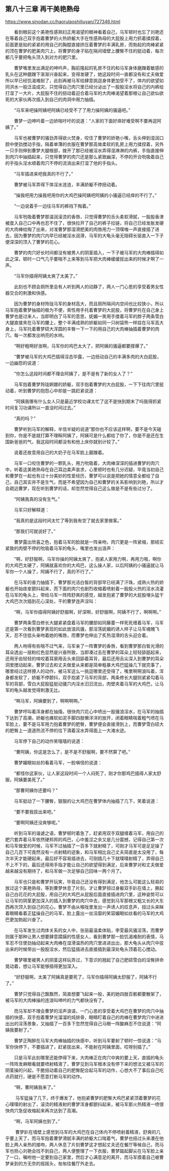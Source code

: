 ## 第八十三章 再干美艳熟母

https://www.sinodan.cc/haorulaoshiliuyan/727346.html

　　看到眼前这个美艳性感熟妇正用渴望的眼神看着自己，马军顿时也忘了刘艳还在等着自己双手抱着曹梦的火热娇躯大手在性感熟母的大屁股上用力抓着揉捏着，前面更是贴的紧紧的用自己的胸膛直接挤压着曹梦的丰满乳房，而勃起的肉棒紧紧的顶在曹梦的肥美肉穴上，将曹梦的身子贴在隔间墙壁上腰臀不住的挺动着，每次都几乎要把龟头顶入到对方的肥穴里。

　　曹梦嘴里发出满足的呻吟声，胸前隆起的乳房不住的和马军身体磨蹭着敏感的乳头在这种磨蹭下渐渐兴奋起来，变得发硬了，她这段时间一直都没有和丈夫做爱所以早已经饥渴难耐了，此刻再被马军给肆意挑逗身体更加受不了，体内的欲望如同洪水一般泛滥成灾，只觉得自己肉穴里已经分泌出了一股股淫水将自己的内裤给打湿了一大片，大屁股不住的扭动着迎合着马军的大肉棒渴望着那根让自己欲仙欲死的大家伙再次插入到自己的肉洞中用力抽插。

　　“马军来吧操阿姨吧阿姨已经受不了了用力操阿姨的骚逼吧。”

　　曹梦一边呻吟着一边娇喘吁吁的说道：“人家的下面好痒好难受啊不要再逗阿姨了。”

　　马军也被曹梦的骚劲弄得欲火焚身，咬住了曹梦的娇艳小嘴，舌头伸到湿润口腔中使劲搅动手指，隔着单薄的衣服在曹梦那高耸柔软的乳房上用力揉捏着，另外一只手则伸到曹梦大腿根部，拨开了那已经被淫水弄得湿淋淋的内裤，手指直接伸到肉穴中抽插起来，只觉得曹梦的肉穴还是那么紧致幽深，不停的开合吮吸着自己的手指头淫水顺着肉穴不停的流淌出来打湿了他的手指头。

　　“马军插进来吧我真的不行了。”

　　曹梦被马军弄得下体淫水涟涟，丰满娇躯不停扭动着。

　　”操我吧用力操我吧用你的大鸡巴操阿姨吧阿姨的小骚逼已经痒的不行了。”

　　“一边说着手一边往马军的裤裆下掏着。”

　　马军吮吸着曹梦那温润滚烫的香唇，只觉得曹梦的舌头柔软滑腻，一股股香津被度入自己口中再也忍不住了，很快拉开了自己的裤子拉链，将自己已经发胀发硬的大肉棒给掏了出来，对准曹梦那湿滑肥美的肉唇用力一顶噗嗤一声直接插了进去，因为曹梦的肉穴内早已经被淫水润滑，马军的大龟头毫无阻碍长驱直入一下子便深深的顶入了曹梦的花心。

　　曹梦的肉穴好长时间都没有被男人的阴茎插入，一下子被马军的大肉棒插得如此之深，顿时一口气几乎要喘不上来等到马军把大肉棒缓缓拔出来的时候才啊了一声。

　　“马军你插得阿姨太爽了太美了。”

　　此刻也不顾会厕所里会有人听到两人的动静了，两人一门心思的享受着男女性器交合的刺激和快感。

　　因为曹梦的身材玲珑马军的身材高大，而且厕所隔间内空间也比较狭小，所以马军抱着曹梦抽插的极为不便，索性用手托着曹梦的大屁股，将曹梦托在自己身上曹梦也是过来人，当即明白了马军的意思，妩媚一笑用手搂着马军的脖子两条雪白大腿直接夹在马军的腰上，整个丰满成熟的娇躯如同一只树袋熊一样挂在马军高大身上，马军托着曹梦硕大浑圆的丰臀一下一下的用自己的大肉棒抽插着曹梦的肉穴，每一次都发出响亮的水响。

　　“啊好粗啊好涨啊，马军你的鸡巴太大了，把阿姨的骚逼都要撑爆了。”

　　“曹梦被马军的大鸡巴插得淫态毕露，一边扭动自己的丰满多肉的大白屁股，一边幽怨的说道：

　　”你怎么这段时间都不理会阿姨了，是不是有了新的女人了？”

　　马军抱着曹梦玲珑婀娜的娇躯，双手抱着曹梦的大白屁股，一下下往肉穴里挺动着，听到曹梦的抱怨心中却是一跳赶紧说道：

　　“阿姨我哪有什么女人只是最近学校功课太忙了这不是快到期末了吗我得抓紧时间复习功课所以一直没时间过去。”

　　“真的吗？”

　　曹梦听到马军的解释，半信半疑的说道“那你也不应该这样啊，要不是今天碰到你，你是不是就打算不理睬阿姨了，阿姨可是什么都给了你了，你是不是还在生国新爸爸的气，我这段时间都没有和他上床你就别计较了。”

　　说着还故意用自己的大奶子在马军脸上磨蹭着。

　　马军一口咬住曹梦的一颗乳头，用力吮吸着，大肉棒深深的插进曹梦的肉穴中，听着这美艳熟母在自己耳边柔声哀求，心里顿时也有几分迟疑，毕竟当初自己和曹梦在一起也有过十分美妙的性爱经历，曹梦可以说是把她的情意全都给了自己，自己其实并不是生气，而是不希望因为自己和曹梦的关系影响到刘艳，所以才会疏远曹梦，现在听到曹梦的话，却忽然觉得自己这么做是不是有些过分了。

　　“阿姨我真的没有生气。”

　　马军只好解释道：

　　”我真的是这段时间太忙了等到我有空了就去家里做客。”

　　“那我们可就说好了。”

　　曹梦露出欣喜之色，抱着马军的脸就是一阵亲吻，肉穴更是一阵紧缩，那结实紧致的肉壁不停的吮吸着马军的龟头，嘴里也发出浪声：

　　”啊，好舒服啊，马军你操的阿姨太爽了，抱紧人家用力啊，再用力哦，啊你的大鸡巴太硬了，阿姨就喜欢你的大鸡巴，这么操人家，以后阿姨的小骚逼就让马军你一个人操了，阿姨不行了，真的不行了。”

　　在马军的奋力抽插下，曹梦那光洁白皙的背部早已经满了汗珠，成熟火热的娇躯也开始痉挛颤抖起来，而下面的肉穴也剧烈收缩着喷射着一股股火热的淫水浇灌在马军的龟头上，带给马军一阵阵舒爽的感觉，越发抱紧了曹梦的大屁股埋头猛干大鸡巴次次插到花心深处，干的曹梦连声淫叫：

　　“啊，马军你插得阿姨好舒服啊，好深啊，好舒服啊，阿姨不行了，啊啊啊。”

　　曹梦两条雪白修长大腿紧紧盘着马军的腰部如同藤蔓一样死死缠着马军，马军还是第一次看到曹梦表现的如此放浪风骚，那淫荡妩媚的诱人样子让马军魂魄飞天，忍不住低头亲吻着她的嘴唇，而曹梦也伸出了炙热湿滑的舌头迎合着。

　　两人吻得有些喘不过气来，马军亲了一阵曹梦的香唇，看到曹梦那白皙光滑的耳朵透出一层粉红色显然是兴奋所致，当即凑过去在曹梦的耳朵上轻轻舔舐起来，还用牙齿轻轻的啃咬着耳廓用舌头来回舔着耳背，最后还用舌尖深入到曹梦的耳朵洞里搅动起来，曹梦过去和丈夫做爱从来都是简单粗暴大鸡巴猛操几下就完事了，哪里经过这样撩人的动作，被马军这么一挑逗哪里还受得了，嘴里啊啊浪叫着，浑身都发软了，娇躯不停颤抖，双手抱紧了马军的背部，两条修长大腿则紧紧勾着马军的背部，雪白大屁股猛挺动骚穴内淫水汩汩流出，肉壁夹着马军的大鸡巴，让马军的龟头越发觉得刺激无比。

　　“啊马军，阿姨要到了，啊啊啊啊。”

　　曹梦哼叫着浑身都在抽搐，很快肉穴花心中喷出一股骚浪淫水，在马军的抽插下达到了高潮，娇躯也瘫软如泥手脚四肢懒洋洋的放开，闭着眼睛喘着粗气喷在马军脸上，要不是马军用力抱着曹梦的肥臀，曹梦便会直接滑到上，而曹梦雪白硕大的肥臀上一道道热流不停的往下滴着淫水弄得面上一大滩水迹。

　　马军停下自己的动作笑嘻嘻的说道：

　　“曹阿姨，你这是怎么了，是不是不舒服啊，要不然算了吧。”

　　曹梦媚眼如丝的看着马军，一脸嗔怪的说道：

　　“都怪你这家伙，让人家这段时间一个人闷死了，刚才你那鸡巴插得人家太舒服，阿姨要美死了。”

　　“那曹阿姨你还要吗？”

　　马军挺动了一下腰臀，狠狠的让大鸡巴在曹梦体内抽插了几下，笑着说道：

　　“要不要我拔出来吧。”

　　“要啊阿姨还没爽够呢。”

　　听到马军的谐谑之语，曹梦顿时着急了，赶紧用双手双腿缠着马军，用自己的肥穴套弄着马军依然硬邦邦的鸡巴，心中羞涩之余又是几分震撼，记得自己第一次和马军做爱的时候，马军不过抽插了一百多下就射精了，可刚才马军可是足足操了自己几百下可竟然没有一点射精的迹象，和马军相比自己丈夫简直是太没用了，每次半天才能硬起来，最后好不容易插进去，可刚插几十下就噗噗射精了，弄得自己不上不下的，最后还得用手指才能让自己的欲望得到满足，后来曹梦对和丈夫做爱越来越没有期待了，和马军做一次足够自己回味一两个月了。

　　马军也只是和曹梦开玩笑，毕竟自己还没有得到满足，他怎么可能这么轻易的放过这个美艳熟母，等到曹梦休息了片刻，才让曹梦扭过身躯双手趴在墙上，撅起自己白花花的大屁股，用自己的大鸡巴从屁股后面直接插进肉穴里，这种姿势可以让马军的阴茎更加深入的插入到曹梦的肉穴中去，感觉到马军那根又粗又长的大东西再次顶入到自己的花心，曹梦不由从喉咙里发出一声诱人的叹息声，扭过头来眯着眼睛看着正猛操自己的马军，脸上露出一丝淫靡的笑容媚眼如丝看的马军的大鸡巴更加勃起兴奋了。

　　在马军发生过肉体关系的女人中，张丽最温柔体贴，李雯最风骚淫荡，而曹梦则属于那种让男人想要肆意蹂躏的性感女人，看到曹梦那一脸饥渴难耐的表情，马军忍不住使劲抽动起来大肉棒在湿滑温热的肉穴里进进出出，那大龟头从肉穴中拔出来的时候带出一股股淫水，然后猛插进去直接插到最深处龟头顶着花心搅动。

　　曹梦哪里被男人的阴茎这样玩弄过，下意识的翘起了自己肥硕雪白的淫臀拼命晃动着，想让马军能够插得更加深入。

　　“好舒服啊，太美了阿姨真是要死了，马军你插得阿姨太舒服了，阿姨不行了。”

　　曹梦只觉得自己飘飘然，简直想要飞起来一般，美的她四肢百骸都要散架了，被马军的大肉棒操的连浪叫呻吟的力气都快没有了。

　　而马军却不理会曹梦的淫声浪语，一门心思的享受着大鸡巴在曹梦的肉穴中抽插的快感，双手抱着曹梦光溜溜的炖排骨，眼睛盯着自己的肉棒在曹梦肉穴中进进出出的淫荡景象，又抽插了一百多下忽然觉得自己马眼一阵酸麻忍不住说道：“阿姨我要射了。”

　　曹梦正陶醉在马军大肉棒抽插的快感中，听到马军要射了顿时一惊说道：“马军你快停下，不要插进了，赶紧拔出来，不能射在阿姨里面，哎呀别插了。”

　　只是马军此刻哪里还能停得下来，大肉棒正在肉穴中爽的要上天，直插的龟头一阵阵发麻眼看就要喷射精液了，曹梦见到马军根本没有停下来的想法又被马军的阴茎操的兴起，干脆扭动着自己的肥臀配合起马军的动作，心想大不了事后自己吃点药就行，硬是不愿意打断马军的动作。

　　“啊，曹阿姨我来了。”

　　 马军猛操了几下，终于爆发了，他抱紧曹梦的肥臀大鸡巴紧紧顶着曹梦的花心噗噗的射出了，滚烫的精液射的曹梦浑身都颤抖起来，被马军那火热精液一喷很快肉穴急促收缩起来再次达到了高潮。

　　“啊，马军阿姨也到了。”

　　 曹梦趴在墙壁上感觉到马军的大鸡巴在自己体内不停喷射着精液，舒爽的几乎要上天了，而马军抱着曹梦滑腻丰满的娇躯大口喘着气，曹梦也扭过头来凑在他脸上两人亲热的接吻，两人休息了片刻曹梦这才想起丈夫还在餐厅等候自己，而马军也担心刘艳会找不到自己，两人便整理了一下衣服，曹梦踮起脚尖在马军脸上亲了一口，嘱咐他一定要到自己家里，然后才心满意足的离开，而马军摸着自己被曹梦亲到的方无奈的摇摇头，匆匆往餐厅外走去。

